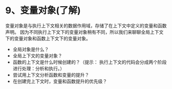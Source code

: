 # 9、变量对象(了解)
变量对象是与执行上下文相关的数据作用域，存储了在上下文中定义的变量和函数声明。
因为不同执行上下文下的变量对象稍有不同，所以我们来聊聊全局上下文下的变量对象和函数上下文下的变量对象。
- 全局对象是什么？
- 全局上下文的变量对象？
- 函数的上下文是什么时候创建的？（提示： 执行上下文的代码会分成两个阶段进行处理：分析和执行。）
- 尝试用上下文分析函数和变量的提升？
- 在创建完上下文时，变量和函数提升的优先级？